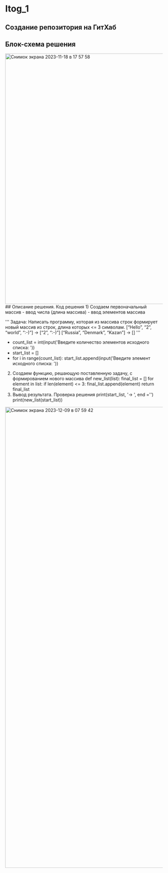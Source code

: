 # Itog_1
## Создание репозитория на ГитХаб
## Блок-схема решения
<img width="799" alt="Снимок экрана 2023-11-18 в 17 57 58" src="https://github.com/Darteus/Itog_1/assets/138676156/cd952f11-e605-4264-b748-fc6c2fe9664f">
## Описание решения. Код решения
1) Создаем первоначальный массив 
- ввод числа (длина массива)
- ввод элементов массива

'''
Задача: Написать программу, которая из массива строк формирует новый массив из строк, длина которых <= 3 символам.
[“Hello”, “2”, “world”, “:-)”] → [“2”, “:-)”]
[“Russia”, “Denmark”, “Kazan”] → []
'''
- count_list = int(input('Введите количество элементов исходного списка: '))
- start_list = []
- for i in range(count_list):
    start_list.append(input('Введите элемент исходного списка: '))
  
2) Создаем функцию, решающую поставленную задачу, с формированием нового массива
   def new_list(list):
    final_list = []
    for element in list:
        if len(element) <= 3:
            final_list.append(element)
    return final_list
3) Вывод результата. Проверка решения
   print(start_list, '-> ', end ='')
   print(new_list(start_list))

<img width="1470" alt="Снимок экрана 2023-12-09 в 07 59 42" src="https://github.com/Darteus/Itog_1/assets/138676156/6fdcd154-9dce-4129-9a77-b748d3afc662">
